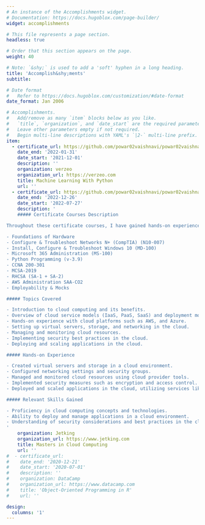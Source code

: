 ```yaml
---
# An instance of the Accomplishments widget.
# Documentation: https://docs.hugoblox.com/page-builder/
widget: accomplishments

# This file represents a page section.
headless: true

# Order that this section appears on the page.
weight: 40

# Note: `&shy;` is used to add a 'soft' hyphen in a long heading.
title: 'Accomplish&shy;ments'
subtitle:

# Date format
#   Refer to https://docs.hugoblox.com/customization/#date-format
date_format: Jan 2006

# Accomplishments.
#   Add/remove as many `item` blocks below as you like.
#   `title`, `organization`, and `date_start` are the required parameters.
#   Leave other parameters empty if not required.
#   Begin multi-line descriptions with YAML's `|2-` multi-line prefix.
item:
  - certificate_url: https://github.com/powar02vaishnavi/powar02vaishnavi/raw/main/Certificates/Machine%20Learning%20With%20Python.pdf
    date_end: '2022-01-31'
    date_start: '2021-12-01'
    description: ''
    organization: verzeo
    organization_url: https://verzeo.com
    title: Machine Learning With Python 
    url: ''
  - certificate_url: https://github.com/powar02vaishnavi/powar02vaishnavi/raw/main/Certificates/MASTERS%20IN%20CLOUD%20COMPUTING.pdf
    date_end: '2022-12-26'
    date_start: '2022-07-27'
    description: '
    ##### Certificate Courses Description

Throughout these certificate courses, I have gained hands-on experience with the following topics:

- Foundations of Hardware 
- Configure & Troubleshoot Networks N+ (CompTIA) (N10-007)
- Install, Configure & Troubleshoot Windows 10 (MD-100)
- Microsoft 365 Administration (MS-100)
- Python Programming (v-3.9)
- CCNA 200-301
- MCSA-2019
- RHCSA (SA-1 + SA-2)
- AWS Administration SAA-CO2
- Employability & Mocks

##### Topics Covered

- Introduction to cloud computing and its benefits.
- Overview of cloud service models (IaaS, PaaS, SaaS) and deployment models (public, private, hybrid).
- Hands-on experience with cloud platforms such as AWS, and Azure.
- Setting up virtual servers, storage, and networking in the cloud.
- Managing and monitoring cloud resources.
- Implementing security best practices in the cloud.
- Deploying and scaling applications in the cloud.

##### Hands-on Experience

- Created virtual servers and storage in a cloud environment.
- Configured networking settings and security groups.
- Managed and monitored cloud resources using cloud provider tools.
- Implemented security measures such as encryption and access control.
- Deployed and scaled applications in the cloud, utilizing services like AWS Elastic Beanstalk or Azure App Services.

##### Relevant Skills Gained

- Proficiency in cloud computing concepts and technologies.
- Ability to deploy and manage applications in a cloud environment.
- Understanding of security considerations and best practices in the cloud.
'
    organization: Jetking
    organization_url: https://www.jetking.com
    title: Masters in Cloud Computing
    url: ''
#  - certificate_url: 
#    date_end: '2020-12-21'
#    date_start: '2020-07-01'
#    description: ''
#    organization: DataCamp
#    organization_url: https://www.datacamp.com
#    title: 'Object-Oriented Programming in R'
#    url: ''

design:
  columns: '1'
---
```

